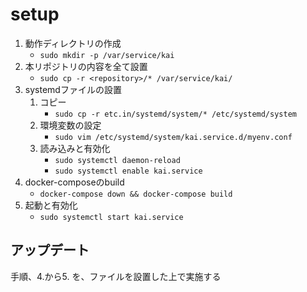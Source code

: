 setup
===

1. 動作ディレクトリの作成
	* `sudo mkdir -p /var/service/kai`
2. 本リポジトリの内容を全て設置
	* `sudo cp -r <repository>/* /var/service/kai/`
3. systemdファイルの設置
	1. コピー
		* `sudo cp -r etc.in/systemd/system/* /etc/systemd/system`
	2. 環境変数の設定
		* `sudo vim /etc/systemd/system/kai.service.d/myenv.conf`
	3. 読み込みと有効化
		* `sudo systemctl daemon-reload`
		* `sudo systemctl enable kai.service`
4. docker-composeのbuild
	* `docker-compose down && docker-compose build`
5. 起動と有効化
	* `sudo systemctl start kai.service`

## アップデート

手順、4.から5. を、ファイルを設置した上で実施する
